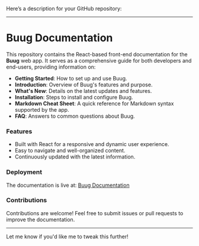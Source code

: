 Here’s a description for your GitHub repository:  

---

# Buug Documentation  

This repository contains the React-based front-end documentation for the **Buug** web app. It serves as a comprehensive guide for both developers and end-users, providing information on:  

- **Getting Started**: How to set up and use Buug.  
- **Introduction**: Overview of Buug's features and purpose.  
- **What's New**: Details on the latest updates and features.  
- **Installation**: Steps to install and configure Buug.  
- **Markdown Cheat Sheet**: A quick reference for Markdown syntax supported by the app.  
- **FAQ**: Answers to common questions about Buug.  

### Features  
- Built with React for a responsive and dynamic user experience.  
- Easy to navigate and well-organized content.  
- Continuously updated with the latest information.  

### Deployment  
The documentation is live at: [Buug Documentation](https://buug-doc.netlify.app/)  

### Contributions  
Contributions are welcome! Feel free to submit issues or pull requests to improve the documentation.  

---  

Let me know if you'd like me to tweak this further!
